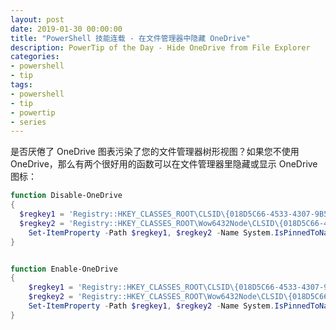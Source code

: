 ```yaml
---
layout: post
date: 2019-01-30 00:00:00
title: "PowerShell 技能连载 - 在文件管理器中隐藏 OneDrive"
description: PowerTip of the Day - Hide OneDrive from File Explorer
categories:
- powershell
- tip
tags:
- powershell
- tip
- powertip
- series
---
```

是否厌倦了 OneDrive 图表污染了您的文件管理器树形视图？如果您不使用 OneDrive，那么有两个很好用的函数可以在文件管理器里隐藏或显示 OneDrive 图标：

```powershell
function Disable-OneDrive
{
  $regkey1 = 'Registry::HKEY_CLASSES_ROOT\CLSID\{018D5C66-4533-4307-9B53-224DE2ED1FE6}'
  $regkey2 = 'Registry::HKEY_CLASSES_ROOT\Wow6432Node\CLSID\{018D5C66-4533-4307-9B53-224DE2ED1FE6}'
    Set-ItemProperty -Path $regkey1, $regkey2 -Name System.IsPinnedToNameSpaceTree -Value 0
}


function Enable-OneDrive
{
    $regkey1 = 'Registry::HKEY_CLASSES_ROOT\CLSID\{018D5C66-4533-4307-9B53-224DE2ED1FE6}'
    $regkey2 = 'Registry::HKEY_CLASSES_ROOT\Wow6432Node\CLSID\{018D5C66-4533-4307-9B53-224DE2ED1FE6}'
    Set-ItemProperty -Path $regkey1, $regkey2 -Name System.IsPinnedToNameSpaceTree -Value 1
}
```

<!--本文国际来源：[Hide OneDrive from File Explorer](https://community.idera.com/database-tools/powershell/powertips/b/tips/posts/hide-onedrive-from-file-explorer)-->
